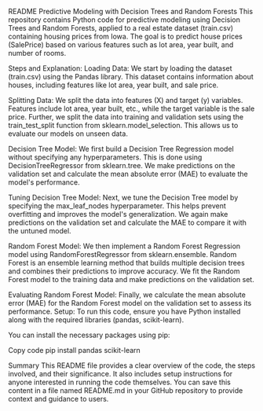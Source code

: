 README
Predictive Modeling with Decision Trees and Random Forests
This repository contains Python code for predictive modeling using Decision Trees and Random Forests, applied to a real estate dataset (train.csv) containing housing prices from Iowa. The goal is to predict house prices (SalePrice) based on various features such as lot area, year built, and number of rooms.

Steps and Explanation: Loading Data:
We start by loading the dataset (train.csv) using the Pandas library. This dataset contains information about houses, including features like lot area, year built, and sale price.

Splitting Data:
We split the data into features (X) and target (y) variables. Features include lot area, year built, etc., while the target variable is the sale price. Further, we split the data into training and validation sets using the train_test_split function from sklearn.model_selection. This allows us to evaluate our models on unseen data.

Decision Tree Model:
We first build a Decision Tree Regression model without specifying any hyperparameters. This is done using DecisionTreeRegressor from sklearn.tree. We make predictions on the validation set and calculate the mean absolute error (MAE) to evaluate the model's performance.

Tuning Decision Tree Model:
Next, we tune the Decision Tree model by specifying the max_leaf_nodes hyperparameter. This helps prevent overfitting and improves the model's generalization. We again make predictions on the validation set and calculate the MAE to compare it with the untuned model.

Random Forest Model:
We then implement a Random Forest Regression model using RandomForestRegressor from sklearn.ensemble. Random Forest is an ensemble learning method that builds multiple decision trees and combines their predictions to improve accuracy. We fit the Random Forest model to the training data and make predictions on the validation set.

Evaluating Random Forest Model:
Finally, we calculate the mean absolute error (MAE) for the Random Forest model on the validation set to assess its performance. Setup: To run this code, ensure you have Python installed along with the required libraries (pandas, scikit-learn).

You can install the necessary packages using pip:

Copy code pip install pandas scikit-learn

Summary
This README file provides a clear overview of the code, the steps involved, and their significance. It also includes setup instructions for anyone interested in running the code themselves. You can save this content in a file named README.md in your GitHub repository to provide context and guidance to users.
